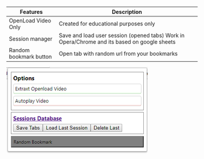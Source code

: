 Features|Description
-|-
OpenLoad Video Only|Created for educational purposes only
Session manager|Save and load user session (opened tabs) Work in Opera/Chrome and its based on google sheets  
Random bookmark button|Open tab with random url from your bookmarks  

![alt Popup UI preview](popup.png)